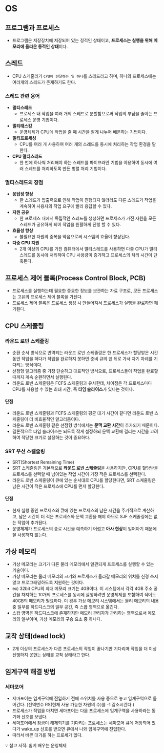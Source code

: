 # OS

## 프로그램과 프로세스

- 프로그램은 저장장치에 저장되어 있는 정적인 상태이고, **프로세스는 실행을 위해 메모리에 올라온 동적인 상태**이다.

## 스레드

- CPU 스케줄러가 `CPU에 전달하는 일 하나`를 스레드라고 하며, 하나의 프로세스에는 여러개의 스레드가 존재하기도 한다.

### 스레드 관련 용어

- **멀티스레드**
  - 프로세스 내 작업을 여러 개의 스레드로 분할함으로써 작업의 부담을 줄이는 프로세스 운영 기법이다.
- **멀티태스킹**
  - 운영체제가 CPU에 작업을 줄 때 시간을 잘게 나누어 배분하는 기법이다.
- **멀티프로세싱**
  - CPU를 여러 개 사용하여 여러 개의 스레드를 동시에 처리하는 작업 환경을 말한다.
- **CPU 멀티스레드**
  - 한 번에 하나씩 처리해야 하는 스레드를 파이프라인 기법을 이용하여 동시에 여러 스레드를 처리하도록 만든 병렬 처리 기법이다.

### 멀티스레드의 장점

- **응답성 향상**
  - 한 스레드가 입출력으로 인해 작업이 진행되지 않더라도 다른 스레드가 작업을 계속하여 사용자의 작업 요구에 빨리 응답할 수 있다.
- **자원 공유**
  - 한 프로세스 내에서 독립적인 스레드를 생성하면 프로세스가 가진 자원을 모든 스레드가 공유하게 되어 작업을 원활하게 진행 할 수 있다.
- **효율성 향상**
  - 불필요한 자원의 중복을 막음으로써 시스템의 효율이 향상된다.
- **다중 CPU 지원**
  - 2개 이상의 CPU를 가진 컴퓨터에서 멀티스레드를 사용하면 다중 CPU가 멀티스레드를 동시에 처리하여 CPU 사용량이 증가하고 프로세스의 처리 시간이 단축된다.

## 프로세스 제어 블록(Process Control Block, PCB)

- 프로세스를 실행하는데 필요한 중요한 정보를 보관하는 자료 구조로, 모든 프로세스는 고유의 프로세스 제어 블록을 가진다.
- 프로세스 제어 블록은 프로세스 생성 시 만들어져서 프로세스가 실행을 완료하면 폐기된다.

## CPU 스케줄링

### 라운드 로빈 스케줄링

- 순환 순서 방식으로 번역되는 라운드 로빈 스케줄링은 한 프로세스가 할당받은 시간동안 작업을 하다가 작업을 완료하지 못하면 준비 큐의 맨 뒤로 가서 자기 차례를 기다리는 방식이다.
- 선점형 알고리즘 중 가장 단순하고 대표적인 방식으로, 프로세스들이 작업을 완료할 때까지 계속 순환하면서 실행된다.
- 라운드 로빈 스케줄링은 FCFS 스케줄링과 유사한데, 차이점은 각 프로세스마다 CPU를 사용할 수 있는 최대 시간, 즉 **타임 슬라이스**가 있다는 것이다.

#### 단점

- 라운드 로빈 스케줄링과 FCFS 스케줄링의 평균 대기 시간이 같다면 라운드 로빈 스케줄링이 더 비효율적인 알고리즘이다.
- 라운드 로빈 스케줄링 같은 선점형 방식에서는 **문맥 교환 시간**이 추가되기 때문이다.
- 결론적으로 타임 슬라이스는 되도록 작게 설정하되 문맥 교환에 걸리는 시간을 고려하여 적당한 크기로 설정하는 것이 중요하다.

### SRT 우선 스켈줄링

- SRT(Shortest Remaining Time)
- SRT 스케줄링은 기본적으로 **라운드 로빈 스케줄링**을 사용하지만, CPU를 할당받을 프로세스를 선택할 때 남아있는 작업 시간이 가장 적은 프로세스를 선택한다.
- 라운드 로빈 스케줄링이 큐에 있는 순서대로 CPU를 할당한다면, SRT 스케줄링은 남은 시간이 적은 프로세스에 CPU를 먼저 할당한다.

#### 단점

- 현재 실행 중인 프로세스와 큐에 있는 프로세스의 남은 시간을 주기적으로 계산하고, 남은 시간이 더 적은 프로세스와 문맥 교환을 해야 하므로 SJF 스케줄링에는 없는 작업이 추가된다.
- 운영체제가 프로세스의 종료 시간을 예측하기 어렵고 **아사 현상**이 일어아기 때문에 잘 사용하지 않는다.

## 가상 메모리

- 가상 메모리는 크기가 다른 물리 메모리에서 일관되게 프로세스를 실행할 수 있는 기술이다.
- 가상 메모리는 물리 메모리의 크기와 프로세스가 올라갈 메모리의 위치를 신경 쓰지 않고 프로그래밍하도록 지원하는 것이다.
- ex) 32bit CPU의 최대 메모리 크기는 4GB이다. 이 시스템에서 각각 4GB 주소 공간을 차지하는 10개의 프로세스를 동시에 실행하려면 운영체제를 포함하여 적어도 40GB의 메모리가 필요하다. 이 경우 가상 메모리 시스템에서는 물리 메모리의 내용 중 일부를 하드디스크의 일부 공간, 즉 스왑 영역으로 옮긴다.
- 스왑 영역은 하드디스크에 존재하지만 메모리 관리자가 관리하는 영역으로서 메모리의 일부이며, 가상 메모리의 구송 요소 중 하나다.

## 교착 상태(dead lock)

- 2개 이상의 프로세스가 다른 프로세스의 작업이 끝나기만 기다리며 작업을 더 이상 진행하지 못한는 상태를 교착 상태라고 한다.

## 임계구역 해결 방법

### 세마포어

- 세마포어는 임계구역에 진입하기 전에 스위치를 사용 중으로 놓고 임계구역으로 들어간다. (전역변수 RS(현재 사용 가능한 자원의 수)를 -1 감소시킨다.)
- 프로세스가 작업을 마치면 세마포어는 다음 프로세스에 임계구역을 사용하라는 동기화 신호를 보낸다.
- 세마포어에서 잠금이 해제되기를 기다리는 프로세스는 세마포어 큐에 저장되어 있다가 wake_up 신호를 받으면 큐에서 나와 임계구역에 진입한다.
- 따라서 바쁜 대기를 하는 프로세가 없다.

💡 참고 서적: 쉽게 배우는 운영체제
